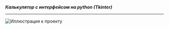 ***Калькулятор с интерфейсом на python (Tkinter)***
____

 ![Иллюстрация к проекту](https://github.com/ZeroCreator/PythonProjects/blob/master/%20Calculator/Calculator.png)
